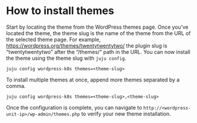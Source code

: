 # How to install themes

Start by locating the theme from the WordPress themes page. Once you’ve located the theme, the
theme slug is the name of the theme from the URL of the selected theme page. For example,
https://wordpress.org/themes/twentytwentytwo/ the plugin slug is “twentytwentytwo” after the
“/themes/” path in the URL. You can now install the theme using the theme slug with `juju config`.

```
juju config wordpress-k8s themes=<theme-slug>
```

To install multiple themes at once, append more themes separated by a comma.

```
juju config wordpress-k8s themes=<theme-slug>,<theme-slug>
```

Once the configuration is complete, you can navigate to `http://<wordpress-unit-ip>/wp-admin/themes.php` to
verify your new theme installation.